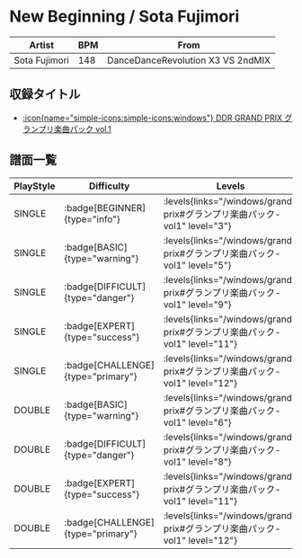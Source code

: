 # New Beginning / Sota Fujimori

|Artist|BPM|From|
|------|---|----|
|Sota Fujimori|148|DanceDanceRevolution X3 VS 2ndMIX|

## 収録タイトル

- [:icon{name="simple-icons:simple-icons:windows"} DDR GRAND PRIX グランプリ楽曲パック vol.1](/windows/grand-prix#グランプリ楽曲パック-vol1)

## 譜面一覧

|PlayStyle|Difficulty|Levels|Notes|Movie|
|---------|----------|------|-----|-----|
|SINGLE| :badge[BEGINNER]{type="info"}| :levels{links="/windows/grand-prix#グランプリ楽曲パック-vol1" level="3"}|101/1||
|SINGLE| :badge[BASIC]{type="warning"}| :levels{links="/windows/grand-prix#グランプリ楽曲パック-vol1" level="5"}|171/2||
|SINGLE| :badge[DIFFICULT]{type="danger"}| :levels{links="/windows/grand-prix#グランプリ楽曲パック-vol1" level="9"}|253/35||
|SINGLE| :badge[EXPERT]{type="success"}| :levels{links="/windows/grand-prix#グランプリ楽曲パック-vol1" level="11"}|343/34||
|SINGLE| :badge[CHALLENGE]{type="primary"}| :levels{links="/windows/grand-prix#グランプリ楽曲パック-vol1" level="12"}|315/34(28)||
|DOUBLE| :badge[BASIC]{type="warning"}| :levels{links="/windows/grand-prix#グランプリ楽曲パック-vol1" level="6"}|188/13||
|DOUBLE| :badge[DIFFICULT]{type="danger"}| :levels{links="/windows/grand-prix#グランプリ楽曲パック-vol1" level="8"}|255/30||
|DOUBLE| :badge[EXPERT]{type="success"}| :levels{links="/windows/grand-prix#グランプリ楽曲パック-vol1" level="11"}|329/31||
|DOUBLE| :badge[CHALLENGE]{type="primary"}| :levels{links="/windows/grand-prix#グランプリ楽曲パック-vol1" level="12"}|305/31(24)||
